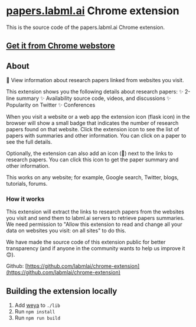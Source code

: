 # [papers.labml.ai](https://papers.labml.ai) Chrome extension

This is the source code of the papers.labml.ai Chrome extension.

## [Get it from Chrome webstore](https://chrome.google.com/webstore/detail/paperslabmlai/agkeoekbbkpokfbpmmminnombikadbhb)

## About

🔎 View information about research papers linked from websites you visit.

This extension shows you the following details about research papers:
✨ 2-line summary
✨ Availability source code, videos, and discussions
✨ Popularity on Twitter
✨ Conferences

When you visit a website or a web app the extension icon (flask icon) in the browser will show a small badge that indicates the number of research papers found on that website. Click the extension icon to see the list of papers with summaries and other information. You can click on a paper to see the full details.

Optionally, the extension can also add an icon (📎) next to the links to research papers. You can click this icon to get the paper summary and other information.

This works on any website; for example, Google search, Twitter, blogs, tutorials, forums.

### How it works

This extension will extract the links to research papers from the websites you visit and send them to labml.ai servers to retrieve papers summaries. We need permission to "Allow this extension to read and change all your data on websites you visit: on all sites" to do this.

We have made the source code of this extension public for better transparency (and if anyone in the community wants to help us improve it 😊).

Github: [https://github.com/labmlai/chrome-extension](https://github.com/labmlai/chrome-extension)

## Building the extension locally

1. Add [weya](https://github.com/vpj/weya) to `./lib`
2. Run `npm install`
3. Run `npm run build`
